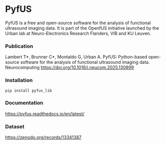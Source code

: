 # PyfUS
PyfUS is a free and open-source software for the analysis of functional ultrasound imaging data. It is part of the OpenfUS initiative launched by the Urban lab at Neuro-Electronics Research Flanders, VIB and KU Leuven.

### Publication
Lambert T*, Brunner C*, Montaldo G, Urban A. PyfUS: Python-based open-source software for the analysis of functional ultrasound imaging data. Neurocomputing 
https://doi.org/10.1016/j.neucom.2025.130899

### Installation
```
pip install pyfus_lib
```

### Documentation
https://pyfus.readthedocs.io/en/latest/

### Dataset
https://zenodo.org/records/13341387

